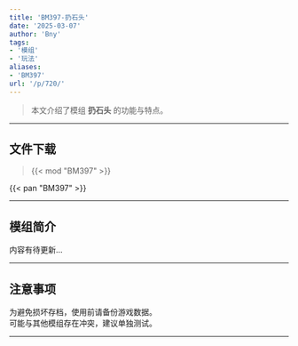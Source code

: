 ```yaml
---
title: 'BM397-扔石头'
date: '2025-03-07'
author: 'Bny'
tags:
- '模组'
- '玩法'
aliases:
- 'BM397'
url: '/p/720/'
---
```


> 本文介绍了模组 **扔石头** 的功能与特点。

---

## 文件下载  

> {{< mod "BM397" >}}  

{{< pan "BM397" >}}  

---

## 模组简介

>  
内容有待更新...  

---

## 注意事项

>  
为避免损坏存档，使用前请备份游戏数据。  
可能与其他模组存在冲突，建议单独测试。  

---

